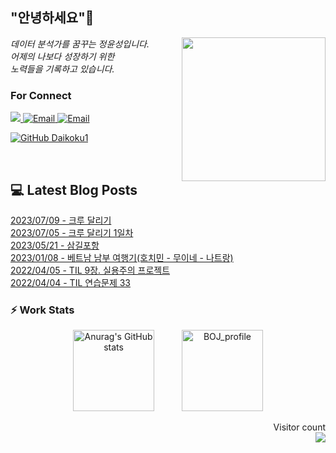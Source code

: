 
<h2> "안녕하세요"👋 </h2>
<img align='right' src="https://user-images.githubusercontent.com/50973778/144942576-b2f10b31-e628-43e4-b7da-3cc2144a5b73.gif" width="230">
<p><em> 데이터 분석가를 꿈꾸는 정윤성입니다.</br> 어제의 나보다 성장하기 위한 </br> 노력들을 기록하고 있습니다.</em></p>

### For Connect
<a href="https://blog.naver.com/jjys9047" target="_blank"><img src="https://img.shields.io/badge/-BLOG-brightgreen?style=flat-square&logo=Bloglovin&logoColor=white">
<a href="https://mail.google.com/mail/?view=cm&amp;fs=1&amp;to=jys9047@gmail.com" target="_blank"><img src="https://img.shields.io/badge/-Gmail-c14438?style=flat-square&logo=Gmail&logoColor=white" alt="Email">
<a href="mailto:jjys9047@naver.com" target="_blank"><img src="https://img.shields.io/badge/-Naver-brightgreen?style=flat-square&logo=Naver&logoColor=white" alt="Email">

[![GitHub Daikoku1](https://img.shields.io/github/followers/Daikoku1?label=follow&style=social)](https://github.com/Daikoku1)

</br>

## 💻 Latest Blog Posts
[2023/07/09 - 크루 달리기](https://blog.naver.com/jjys9047/223151285457) <br>
[2023/07/05 - 크루 달리기 1일차](https://blog.naver.com/jjys9047/223148053581) <br>
[2023/05/21 - 삼길포항](https://blog.naver.com/jjys9047/223107628322) <br>
[2023/01/08 - 베트남 남부 여행기(호치민 - 무이네 - 나트랑)](https://blog.naver.com/jjys9047/222978521362) <br>
[2022/04/05 - TIL 9장. 실용주의 프로젝트](https://blog.naver.com/jjys9047/222692879276) <br>
[2022/04/04 - TIL 연습문제 33](https://blog.naver.com/jjys9047/222691843427) <br>


### ⚡ Work Stats
<p align = 'center'>
  <img src="https://github-readme-stats.vercel.app/api?username=Daikoku1&show_icons=true&theme=midnight-purple" alt="Anurag's GitHub stats" height="130" hspace="20"/>
  <img src="http://mazassumnida.wtf/api/v2/generate_badge?boj=jys9047" alt="BOJ_profile" height="130" hspace="20"/>
</p>

<p align="right"> 
  Visitor count<br>
  <img src="https://profile-counter.glitch.me/Daikoku1/count.svg" />
</p>
